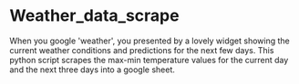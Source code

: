 # Weather_data_scrape
When you google 'weather', you presented by a lovely widget showing the current weather conditions and predictions for the next few days. This python script scrapes the max-min temperature values for the current day and the next three days into a google sheet.
